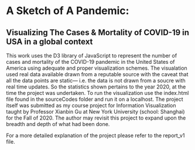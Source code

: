 # A Sketch of A Pandemic:
## Visualizing The Cases & Mortality of COVID-19 in USA in a global context
This work uses the D3 library of JavaScript to represent the number of cases and mortality of the COVID-19 pandemic in the United States of America using adequate and proper visualization schemes. The visualation used real data available drawn from a reputable source with the caveat that all the data points are static— i.e. the data is not drawn from a soucre with real time updates. So the statistics shown pertains to the year 2020, at the time the project was undertaken. To run the visualization use the index.html file found in the sourceCodes folder and run it on a localhost. The project itself was submitted as my course project for Information Visualization taught by Professor Xianbin Gu at New York University (school: Shanghai) for the Fall of 2020. The author may revisit this project to expand upon the breadth and depth of what had been done.

For a more detailed explanation of the project please refer to the report_v1 file. 
